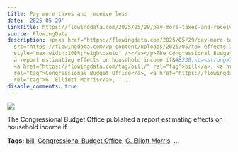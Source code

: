 ```yaml
---
title: Pay more taxes and receive less
date: '2025-05-29'
linkTitle: https://flowingdata.com/2025/05/29/pay-more-taxes-and-receive-less/
source: FlowingData
description: <p><a href="https://flowingdata.com/2025/05/29/pay-more-taxes-and-receive-less/"><img
  src="https://flowingdata.com/wp-content/uploads/2025/05/tax-effects-750x590.png"
  style="max-width:100%;height:auto" /></a></p>The Congressional Budget Office published
  a report estimating effects on household income if&#8230;<p><strong>Tags:</strong>
  <a href="https://flowingdata.com/tag/bill/" rel="tag">bill</a>, <a href="https://flowingdata.com/tag/congressional-budget-office/"
  rel="tag">Congressional Budget Office</a>, <a href="https://flowingdata.com/tag/g-elliott-morris/"
  rel="tag">G. Elliott Morris</a>,  ...
disable_comments: true
---
```

<p><a href="https://flowingdata.com/2025/05/29/pay-more-taxes-and-receive-less/"><img src="https://flowingdata.com/wp-content/uploads/2025/05/tax-effects-750x590.png" style="max-width:100%;height:auto" /></a></p>The Congressional Budget Office published a report estimating effects on household income if&#8230;<p><strong>Tags:</strong> <a href="https://flowingdata.com/tag/bill/" rel="tag">bill</a>, <a href="https://flowingdata.com/tag/congressional-budget-office/" rel="tag">Congressional Budget Office</a>, <a href="https://flowingdata.com/tag/g-elliott-morris/" rel="tag">G. Elliott Morris</a>,  ...